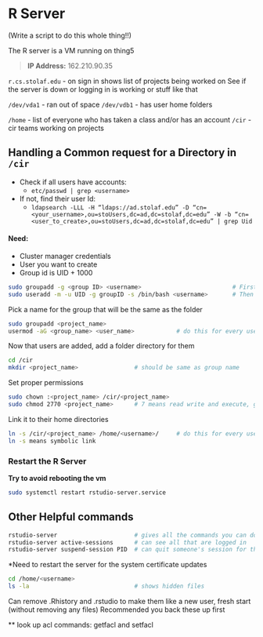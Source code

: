 # R Server
(Write a script to do this whole thing!!)

The R server is a VM running on thing5

> __IP Address:__ 162.210.90.35

`r.cs.stolaf.edu` - on sign in shows list of projects being worked on 
See if the server is down or logging in is working or stuff like that

`/dev/vda1` - ran out of space
`/dev/vdb1` - has user home folders

`/home` - list of everyone who has taken a class and/or has an account
`/cir` - cir teams working on projects

## Handling a Common request for a Directory in `/cir`

- Check if all users have accounts: 
  - `etc/passwd | grep <username>`
- If not, find their user Id:
  - `ldapsearch -LLL -H “ldaps://ad.stolaf.edu” -D “cn=<your_username>,ou=stoUsers,dc=ad,dc=stolaf,dc=edu” -W -b “cn=<user_to_create>,ou=stoUsers,dc=ad,dc=stolaf,dc=edu” | grep Uid`

#### Need:
- Cluster manager credentials
- User you want to create
- Group id is UID + 1000

```bash
sudo groupadd -g <group ID> <username>                          # First add the group (uid + 1000)
sudo useradd -m -u UID -g groupID -s /bin/bash <username>       # Then create the user
```

Pick a name for the group that will be the same as the folder

```bash
sudo groupadd <project_name>
usermod -aG <group_name> <user_name>            # do this for every user who needs access 
```

Now that users are added, add a folder directory for them 

```bash
cd /cir
mkdir <project_name>                # should be same as group name
```

Set proper permissions

```bash
sudo chown :<project_name> /cir/<project_name>
sudo chmod 2770 <project_name>      # 7 means read write and execute, giving the owner and group the access to do that; 2 is the setgid bit
```

Link it to their home directories

```bash
ln -s /cir/<project_name> /home/<username>/     # do this for every user who needs access
ln -s means symbolic link
```

### Restart the R Server

__Try to avoid rebooting the vm__

```bash
sudo systemctl restart rstudio-server.service
```

## Other Helpful commands

```bash
rstudio-server                      # gives all the commands you can do
rstudio-server active-sessions      # can see all that are logged in
rstudio-server suspend-session PID  # can quit someone's session for them (can also force-suspend-session or kill-session)
```

*Need to restart the server for the system certificate updates

```bash
cd /home/<username>
ls -la                              # shows hidden files
```

Can remove .Rhistory and .rstudio to make them like a new user, fresh start (without removing any files)
Recommended you back these up first

** look up acl commands:
	getfacl and setfacl
